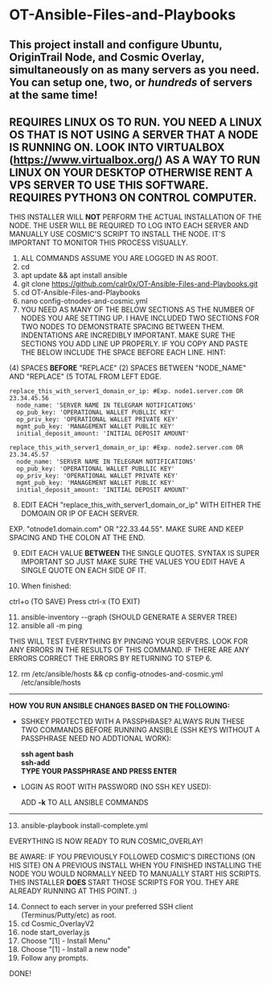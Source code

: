 # OT-Ansible-Files-and-Playbooks

This project install and configure Ubuntu, OriginTrail Node, and Cosmic Overlay, simultaneously on as many servers as you need. You can setup one, two, or *hundreds* of servers at the same time!
---
REQUIRES LINUX OS TO RUN. YOU NEED A LINUX OS THAT IS **NOT** USING A SERVER THAT A NODE IS RUNNING ON. LOOK INTO VIRTUALBOX (https://www.virtualbox.org/) AS A WAY TO RUN LINUX ON YOUR DESKTOP OTHERWISE RENT A VPS SERVER TO USE THIS SOFTWARE.
REQUIRES PYTHON3 ON CONTROL COMPUTER.
---
THIS INSTALLER WILL **NOT** PERFORM THE ACTUAL INSTALLATION OF THE NODE. THE USER WILL BE REQUIRED TO LOG INTO EACH SERVER AND MANUALLY USE COSMIC'S SCRIPT TO INSTALL THE NODE. IT'S IMPORTANT TO MONITOR THIS PROCESS VISUALLY.

1. ALL COMMANDS ASSUME YOU ARE LOGGED IN AS ROOT.
2. cd
3. apt update && apt install ansible
4. git clone https://github.com/calr0x/OT-Ansible-Files-and-Playbooks.git
5. cd OT-Ansible-Files-and-Playbooks
6. nano config-otnodes-and-cosmic.yml
7. YOU NEED AS MANY OF THE BELOW SECTIONS AS THE NUMBER OF NODES YOU ARE SETTING UP. I HAVE INCLUDED TWO SECTIONS FOR TWO NODES TO DEMONSTRATE SPACING BETWEEN THEM. INDENTATIONS ARE INCREDIBLY IMPORTANT. MAKE SURE THE SECTIONS YOU ADD LINE UP PROPERLY. IF YOU COPY AND PASTE THE BELOW INCLUDE THE SPACE BEFORE EACH LINE.
HINT:

(4) SPACES **BEFORE** "REPLACE"
(2) SPACES BETWEEN "NODE_NAME" AND "REPLACE" (5 TOTAL FROM LEFT EDGE.

    replace_this_with_server1_domain_or_ip: #Exp. node1.server.com OR 23.34.45.56
      node_name: 'SERVER NAME IN TELEGRAM NOTIFICATIONS'
      op_pub_key: 'OPERATIONAL WALLET PUBLLIC KEY'
      op_priv_key: 'OPERATIONAL WALLET PRIVATE KEY'
      mgmt_pub_key: 'MANAGEMENT WALLET PUBLIC KEY'
      initial_deposit_amount: 'INITIAL DEPOSIT AMOUNT'

    replace_this_with_server1_domain_or_ip: #Exp. node2.server.com OR 23.34.45.57
      node_name: 'SERVER NAME IN TELEGRAM NOTIFICATIONS'
      op_pub_key: 'OPERATIONAL WALLET PUBLLIC KEY'
      op_priv_key: 'OPERATIONAL WALLET PRIVATE KEY'
      mgmt_pub_key: 'MANAGEMENT WALLET PUBLIC KEY'
      initial_deposit_amount: 'INITIAL DEPOSIT AMOUNT'

8. EDIT EACH "replace_this_with_server1_domain_or_ip" WITH EITHER THE DOMOAIN OR IP OF EACH SERVER.

EXP. "otnode1.domain.com" OR "22.33.44.55". MAKE SURE AND KEEP SPACING AND THE COLON AT THE END.

9. EDIT EACH VALUE **BETWEEN** THE SINGLE QUOTES. SYNTAX IS SUPER IMPORTANT SO JUST MAKE SURE THE VALUES YOU EDIT HAVE A SINGLE QUOTE ON EACH SIDE OF IT.

10. When finished:

ctrl+o (TO SAVE)
Press <enter>
ctrl-x (TO EXIT)

11. ansible-inventory --graph (SHOULD GENERATE A SERVER TREE)
12. ansible all -m ping

THIS WILL TEST EVERYTHING BY PINGING YOUR SERVERS. LOOK FOR ANY ERRORS IN THE RESULTS OF THIS COMMAND. IF THERE ARE ANY ERRORS CORRECT THE ERRORS BY RETURNING TO STEP 6.

12. rm /etc/ansible/hosts && cp config-otnodes-and-cosmic.yml /etc/ansible/hosts

---

__HOW YOU RUN ANSIBLE CHANGES BASED ON THE FOLLOWING:__

- SSHKEY PROTECTED WITH A PASSPHRASE? ALWAYS RUN THESE TWO COMMANDS BEFORE RUNNING ANSIBLE (SSH KEYS WITHOUT A PASSPHRASE NEED NO ADDTIONAL WORK):

  __ssh agent bash__  
  __ssh-add__  
  __TYPE YOUR PASSPHRASE AND PRESS ENTER__

- LOGIN AS ROOT WITH PASSWORD (NO SSH KEY USED):

  ADD __-k__ TO ALL ANSIBLE COMMANDS

___

13. ansible-playbook install-complete.yml

EVERYTHING IS NOW READY TO RUN COSMIC_OVERLAY!

BE AWARE: IF YOU PREVIOUSLY FOLLOWED COSMIC'S DIRECTIONS (ON HIS SITE) ON A PREVIOUS INSTALL WHEN YOU FINISHED INSTALLING THE NODE YOU WOULD NORMALLY NEED TO MANUALLY START HIS SCRIPTS. THIS INSTALLER **DOES** START THOSE SCRIPTS FOR YOU. THEY ARE ALREADY RUNNING AT THIS POINT. :)

14. Connect to each server in your preferred SSH client (Terminus/Putty/etc) as root.
15. cd Cosmic_OverlayV2
16. node start_overlay.js
17. Choose "[1] - Install Menu"
18. Choose "[1] - Install a new node"
19. Follow any prompts.

DONE!
